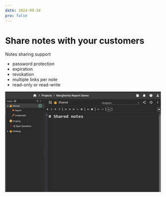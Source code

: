 ```yaml
---
date: 2024-09-24
pro: false
---
```


# Share notes with your customers
Notes sharing support

 * password protection
 * expiration
 * revokation
 * multiple links per note
 * read-only or read-write

![Guest permissions for subcontractors](../../images/show/share_notes.gif)
